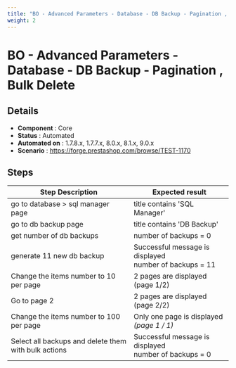 ```yaml
---
title: "BO - Advanced Parameters - Database - DB Backup - Pagination , Bulk Delete"
weight: 2
---
```


# BO - Advanced Parameters - Database - DB Backup - Pagination , Bulk Delete
## Details
* **Component** : Core
* **Status** : Automated
* **Automated on** : 1.7.8.x, 1.7.7.x, 8.0.x, 8.1.x, 9.0.x
* **Scenario** : https://forge.prestashop.com/browse/TEST-1170

## Steps
| Step Description | Expected result |
| ----- | ----- |
| go to database > sql manager page | title contains 'SQL Manager' |
| go to db backup page | title contains 'DB Backup' |
| get number of db backups | number of backups = 0 |
| generate 11 new db backup | Successful message is displayed<br>number of backups = 11 |
| Change the items number to 10 per page | 2 pages are displayed (page 1/2) |
| Go to page 2 | 2 pages are displayed (page 2/2) |
| Change the items number to 100 per page | Only one page is displayed  _(page 1 / 1)_ |
| Select all backups and delete them with bulk actions | Successful message is displayed<br>number of backups = 0 |
